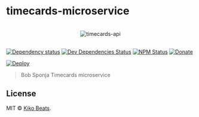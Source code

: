 # timecards-microservice

<p align="center">
  <br>
  <img src="https://cdn.rawgit.com/Kikobeats/timecards-api/3a7c885c/static/001%20-%20TpKZIF4.jpg?raw=true" alt="timecards-api">
  <br>
  <br>
</p>

[![Dependency status](https://img.shields.io/david/Kikobeats/timecards-api.svg?style=flat-square)](https://david-dm.org/Kikobeats/timecards-api)
[![Dev Dependencies Status](https://img.shields.io/david/dev/Kikobeats/timecards-api.svg?style=flat-square)](https://david-dm.org/Kikobeats/timecards-api#info=devDependencies)
[![NPM Status](https://img.shields.io/npm/dm/timecards-api.svg?style=flat-square)](https://www.npmjs.org/package/timecards-api)
[![Donate](https://img.shields.io/badge/donate-paypal-blue.svg?style=flat-square)](https://paypal.me/Kikobeats)

[![Deploy](https://www.herokucdn.com/deploy/button.svg)](https://heroku.com/deploy)

> Bob Sponja Timecards microservice

## License

MIT © [Kiko Beats](https://github.com/Kikobeats).
